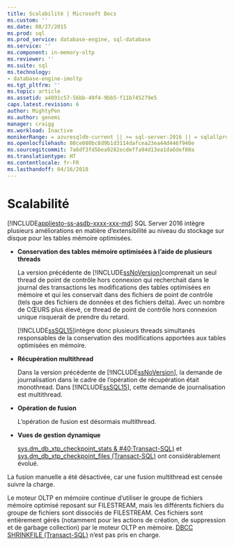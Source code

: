 ```yaml
---
title: Scalabilité | Microsoft Docs
ms.custom: ''
ms.date: 08/27/2015
ms.prod: sql
ms.prod_service: database-engine, sql-database
ms.service: ''
ms.component: in-memory-oltp
ms.reviewer: ''
ms.suite: sql
ms.technology:
- database-engine-imoltp
ms.tgt_pltfrm: ''
ms.topic: article
ms.assetid: a4891c57-56bb-49f4-9bb5-f11b745279e5
caps.latest.revision: 6
author: MightyPen
ms.author: genemi
manager: craigg
ms.workload: Inactive
monikerRange: = azuresqldb-current || >= sql-server-2016 || = sqlallproducts-allversions
ms.openlocfilehash: 80ce080bc8d9b1d3114dafcea23ea44d446f940e
ms.sourcegitcommit: 7a6df3fd5bea9282ecdeffa94d13ea1da6def80a
ms.translationtype: HT
ms.contentlocale: fr-FR
ms.lasthandoff: 04/16/2018
---
```

# <a name="scalability"></a>Scalabilité
[!INCLUDE[appliesto-ss-asdb-xxxx-xxx-md](../../includes/appliesto-ss-asdb-xxxx-xxx-md.md)]
  SQL Server 2016 intègre plusieurs améliorations en matière d’extensibilité au niveau du stockage sur disque pour les tables mémoire optimisées.  
  
-   **Conservation des tables mémoire optimisées à l’aide de plusieurs threads**  
  
     La version précédente de [!INCLUDE[ssNoVersion](../../includes/ssnoversion-md.md)]comprenait un seul thread de point de contrôle hors connexion qui recherchait dans le journal des transactions les modifications des tables optimisées en mémoire et qui les conservait dans des fichiers de point de contrôle (tels que des fichiers de données et des fichiers delta). Avec un nombre de CŒURS plus élevé, ce thread de point de contrôle hors connexion unique risquerait de prendre du retard.  
  
     [!INCLUDE[ssSQL15](../../includes/sssql15-md.md)]intègre donc plusieurs threads simultanés responsables de la conservation des modifications apportées aux tables optimisées en mémoire.  
  
-   **Récupération multithread**  
  
     Dans la version précédente de [!INCLUDE[ssNoVersion](../../includes/ssnoversion-md.md)], la demande de journalisation dans le cadre de l’opération de récupération était monothread. Dans [!INCLUDE[ssSQL15](../../includes/sssql15-md.md)], cette demande de journalisation est multithread.  
  
-   **Opération de fusion**  
  
     L’opération de fusion est désormais multithread.  
  
-   **Vues de gestion dynamique**  
  
     [sys.dm_db_xtp_checkpoint_stats & #40;Transact-SQL&#41;](../../relational-databases/system-dynamic-management-views/sys-dm-db-xtp-checkpoint-stats-transact-sql.md) et [sys.dm_db_xtp_checkpoint_files &#40;Transact-SQL&#41;](../../relational-databases/system-dynamic-management-views/sys-dm-db-xtp-checkpoint-files-transact-sql.md) ont considérablement évolué.  
  
 La fusion manuelle a été désactivée, car une fusion multithread est censée suivre la charge.  
  
 Le moteur OLTP en mémoire continue d’utiliser le groupe de fichiers mémoire optimisé reposant sur FILESTREAM, mais les différents fichiers du groupe de fichiers sont dissociés de FILESTREAM. Ces fichiers sont entièrement gérés (notamment pour les actions de création, de suppression et de garbage collection) par le moteur OLTP en mémoire. [DBCC SHRINKFILE &#40;Transact-SQL&#41;](../../t-sql/database-console-commands/dbcc-shrinkfile-transact-sql.md) n’est pas pris en charge.  
  
  
